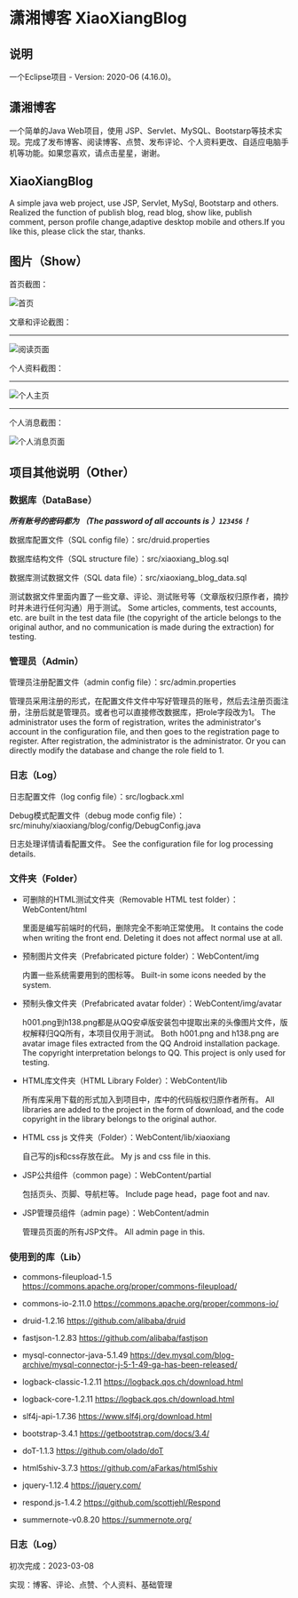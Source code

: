# 潇湘博客 XiaoXiangBlog

## 说明
一个Eclipse项目 - Version: 2020-06 (4.16.0)。

## 潇湘博客

一个简单的Java Web项目，使用 JSP、Servlet、MySQL、Bootstarp等技术实现。完成了发布博客、阅读博客、点赞、发布评论、个人资料更改、自适应电脑手机等功能。如果您喜欢，请点击星星，谢谢。

## XiaoXiangBlog

A simple java web project, use JSP, Servlet, MySql, Bootstarp and others. Realized the function of publish blog, read blog, show like, publish comment, person profile change,adaptive desktop mobile and others.If you like this, please click the star, thanks.

## 图片（Show）
首页截图：

![首页](images/README/image-20230308112559074.png)

文章和评论截图：

---

![阅读页面](images/README/image-20230308112335629.png)

个人资料截图：

---

![个人主页](images/README/image-20230308112359260.png)

---

个人消息截图：

![个人消息页面](images/README/image-20230308112506040.png)



## 项目其他说明（Other）

### 数据库（DataBase）

***所有账号的密码都为 （The password of all accounts is ）`123456`！***

数据库配置文件（SQL config file）：src/druid.properties

数据库结构文件（SQL structure file）：src/xiaoxiang_blog.sql

数据库测试数据文件（SQL data file）：src/xiaoxiang_blog_data.sql

测试数据文件里面内置了一些文章、评论、测试账号等（文章版权归原作者，摘抄时并未进行任何沟通）用于测试。
Some articles, comments, test accounts, etc. are built in the test data file (the copyright of the article belongs to the original author, and no communication is made during the extraction) for testing.

### 管理员（Admin）

管理员注册配置文件（admin config file）：src/admin.properties

管理员采用注册的形式，在配置文件文件中写好管理员的账号，然后去注册页面注册，注册后就是管理员。或者也可以直接修改数据库，把role字段改为1。
The administrator uses the form of registration, writes the administrator's account in the configuration file, and then goes to the registration page to register. After registration, the administrator is the administrator. Or you can directly modify the database and change the role field to 1.

### 日志（Log）

日志配置文件（log config file）：src/logback.xml

Debug模式配置文件（debug mode config file）：src/minuhy/xiaoxiang/blog/config/DebugConfig.java

日志处理详情请看配置文件。
See the configuration file for log processing details.

### 文件夹（Folder）

- 可删除的HTML测试文件夹（Removable HTML test folder）：WebContent/html

  里面是编写前端时的代码，删除完全不影响正常使用。
  It contains the code when writing the front end. Deleting it does not affect normal use at all.

- 预制图片文件夹（Prefabricated picture folder）：WebContent/img

  内置一些系统需要用到的图标等。
  Built-in some icons needed by the system.

- 预制头像文件夹（Prefabricated avatar folder）：WebContent/img/avatar

  h001.png到h138.png都是从QQ安卓版安装包中提取出来的头像图片文件，版权解释归QQ所有，本项目仅用于测试。
  Both h001.png and h138.png are avatar image files extracted from the QQ Android installation package. The copyright interpretation belongs to QQ. This project is only used for testing.

- HTML库文件夹（HTML Library Folder）：WebContent/lib

  所有库采用下载的形式加入到项目中，库中的代码版权归原作者所有。
  All libraries are added to the project in the form of download, and the code copyright in the library belongs to the original author.

- HTML css js 文件夹（Folder）：WebContent/lib/xiaoxiang

  自己写的js和css存放在此。
  My js and css file in this.

- JSP公共组件（common page）：WebContent/partial

  包括页头、页脚、导航栏等。
  Include page head，page foot and nav.

- JSP管理员组件（admin page）：WebContent/admin

  管理员页面的所有JSP文件。
  All admin page in this.

### 使用到的库（Lib）

- commons-fileupload-1.5 https://commons.apache.org/proper/commons-fileupload/

- commons-io-2.11.0 https://commons.apache.org/proper/commons-io/

- druid-1.2.16 https://github.com/alibaba/druid

- fastjson-1.2.83 https://github.com/alibaba/fastjson

- mysql-connector-java-5.1.49 https://dev.mysql.com/blog-archive/mysql-connector-j-5-1-49-ga-has-been-released/

- logback-classic-1.2.11 https://logback.qos.ch/download.html

- logback-core-1.2.11 https://logback.qos.ch/download.html

- slf4j-api-1.7.36 https://www.slf4j.org/download.html

- bootstrap-3.4.1 https://getbootstrap.com/docs/3.4/

- doT-1.1.3 https://github.com/olado/doT

- html5shiv-3.7.3 https://github.com/aFarkas/html5shiv

- jquery-1.12.4 https://jquery.com/

- respond.js-1.4.2 https://github.com/scottjehl/Respond

- summernote-v0.8.20 https://summernote.org/

### 日志（Log）

初次完成：2023-03-08

实现：博客、评论、点赞、个人资料、基础管理